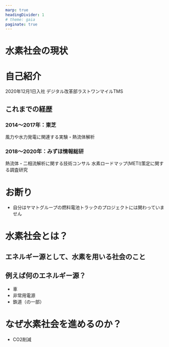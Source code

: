 ```yaml
---
marp: true
headingDivider: 1
# theme: gaia
paginate: true
---
```


# 水素社会の現状

# 自己紹介
2020年12月1日入社 デジタル改革部ラストワンマイルTMS
## これまでの経歴
### 2014～2017年：東芝
風力や水力発電に関連する実験・熱流体解析
### 2018～2020年：みずほ情報総研
熱流体・二相流解析に関する技術コンサル
水素ロードマップ(METI)策定に関する調査研究

# お断り
- 自分はヤマトグループの燃料電池トラックのプロジェクトには関わっていません

# 水素社会とは？
## エネルギー源として、水素を用いる社会のこと
## 例えば何のエネルギー源？
- 車
- 非常用電源
- 鉄道（の一部）

# なぜ水素社会を進めるのか？
- CO2削減